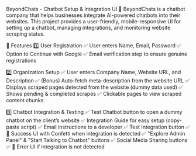 BeyondChats - Chatbot Setup & Integration UI
🚀 BeyondChats is a chatbot company that helps businesses integrate AI-powered chatbots into their websites. This project provides a user-friendly, mobile-responsive UI for setting up a chatbot, managing integrations, and monitoring website scraping status.

🌟 Features
1️⃣ User Registration
✅ User enters Name, Email, Password
✅ Option to Continue with Google
✅ Email verification step to ensure genuine registrations

2️⃣ Organization Setup
✅ User enters Company Name, Website URL, and Description
✅ (Bonus) Auto-fetch meta-description from the website URL
✅ Displays scraped pages detected from the website (dummy data used)
✅ Shows pending & completed scrapes
✅ Clickable pages to view scraped content chunks

3️⃣ Chatbot Integration & Testing
✅ Test Chatbot button to open a dummy chatbot on the client’s website
✅ Integration Guide for easy setup (copy-paste script)
✅ Email instructions to a developer
✅ Test Integration button
✅ 🎉 Success UI with Confetti when integration is detected
✅ "Explore Admin Panel" & "Start Talking to Chatbot" buttons
✅ Social Media Sharing buttons
✅ 🚧 Error UI if integration is not detected
